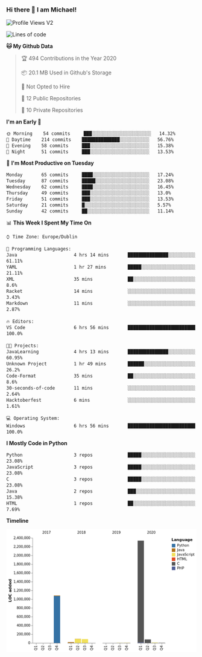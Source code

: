 ### Hi there 👋 I am Michael!

![Profile Views V2](https://komarev.com/ghpvc/?username=AppDevMichael)

<!--START_SECTION:waka-->
![Lines of code](https://img.shields.io/badge/From%20Hello%20World%20I%27ve%20Written-11.8%20million%20lines%20of%20code-blue)

**🐱 My Github Data** 

> 🏆 494 Contributions in the Year 2020
 > 
> 📦 20.1 MB Used in Github's Storage 
 > 
> 🚫 Not Opted to Hire
 > 
> 📜 12 Public Repositories
 > 
> 🔑 10 Private Repositories 

**I'm an Early 🐤** 

```text
🌞 Morning    54 commits     ███░░░░░░░░░░░░░░░░░░░░░░   14.32% 
🌆 Daytime    214 commits    ██████████████░░░░░░░░░░░   56.76% 
🌃 Evening    58 commits     ███░░░░░░░░░░░░░░░░░░░░░░   15.38% 
🌙 Night      51 commits     ███░░░░░░░░░░░░░░░░░░░░░░   13.53%

```
📅 **I'm Most Productive on Tuesday** 

```text
Monday       65 commits     ████░░░░░░░░░░░░░░░░░░░░░   17.24% 
Tuesday      87 commits     █████░░░░░░░░░░░░░░░░░░░░   23.08% 
Wednesday    62 commits     ████░░░░░░░░░░░░░░░░░░░░░   16.45% 
Thursday     49 commits     ███░░░░░░░░░░░░░░░░░░░░░░   13.0% 
Friday       51 commits     ███░░░░░░░░░░░░░░░░░░░░░░   13.53% 
Saturday     21 commits     █░░░░░░░░░░░░░░░░░░░░░░░░   5.57% 
Sunday       42 commits     ██░░░░░░░░░░░░░░░░░░░░░░░   11.14%

```


📊 **This Week I Spent My Time On** 

```text
⌚︎ Time Zone: Europe/Dublin

💬 Programming Languages: 
Java                     4 hrs 14 mins       ███████████████░░░░░░░░░░   61.11% 
YAML                     1 hr 27 mins        █████░░░░░░░░░░░░░░░░░░░░   21.11% 
XML                      35 mins             ██░░░░░░░░░░░░░░░░░░░░░░░   8.6% 
Racket                   14 mins             ░░░░░░░░░░░░░░░░░░░░░░░░░   3.43% 
Markdown                 11 mins             ░░░░░░░░░░░░░░░░░░░░░░░░░   2.87%

🔥 Editors: 
VS Code                  6 hrs 56 mins       █████████████████████████   100.0%

🐱‍💻 Projects: 
JavaLearning             4 hrs 13 mins       ███████████████░░░░░░░░░░   60.95% 
Unknown Project          1 hr 49 mins        ██████░░░░░░░░░░░░░░░░░░░   26.2% 
Code-Format              35 mins             ██░░░░░░░░░░░░░░░░░░░░░░░   8.6% 
30-seconds-of-code       11 mins             ░░░░░░░░░░░░░░░░░░░░░░░░░   2.64% 
Hacktoberfest            6 mins              ░░░░░░░░░░░░░░░░░░░░░░░░░   1.61%

💻 Operating System: 
Windows                  6 hrs 56 mins       █████████████████████████   100.0%

```

**I Mostly Code in Python** 

```text
Python                   3 repos             █████░░░░░░░░░░░░░░░░░░░░   23.08% 
JavaScript               3 repos             █████░░░░░░░░░░░░░░░░░░░░   23.08% 
C                        3 repos             █████░░░░░░░░░░░░░░░░░░░░   23.08% 
Java                     2 repos             ███░░░░░░░░░░░░░░░░░░░░░░   15.38% 
HTML                     1 repos             ██░░░░░░░░░░░░░░░░░░░░░░░   7.69%

```


**Timeline**

![Chart not found](https://github.com/AppDevMichael/AppDevMichael/blob/master/charts/bar_graph.png) 


<!--END_SECTION:waka-->

